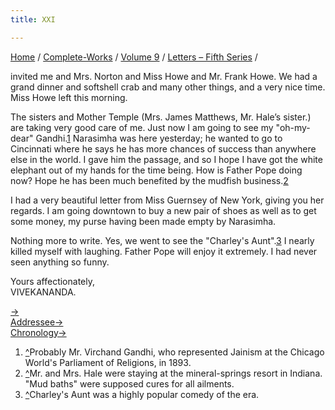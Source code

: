 ```yaml
---
title: XXI

---
```



[Home](../../../index.htm) / [Complete-Works](../../complete_works.htm)
/ [Volume 9](../volume_9_contents.htm) / [Letters – Fifth
Series](letters_fifth_series_contents.htm) /

 invited me and Mrs. Norton and Miss
Howe and Mr. Frank Howe. We had a grand dinner and softshell crab and
many other things, and a very nice time. Miss Howe left this morning.

The sisters and Mother Temple (Mrs. James Matthews, Mr. Hale’s sister.)
are taking very good care of me. Just now I am going to see my
"oh-my-dear" Gandhi.[1](#fn1) Narasimha was here yesterday; he wanted to
go to Cincinnati where he says he has more chances of success than
anywhere else in the world. I gave him the passage, and so I hope I have
got the white elephant out of my hands for the time being. How is Father
Pope doing now? Hope he has been much benefited by the mudfish
business.[2](#fn2)

I had a very beautiful letter from Miss Guernsey of New York, giving you
her regards. I am going downtown to buy a new pair of shoes as well as
to get some money, my purse having been made empty by Narasimha.

Nothing more to write. Yes, we went to see the "Charley's
Aunt".[3](#fn3) I nearly killed myself with laughing. Father Pope will
enjoy it extremely. I had never seen anything so funny.

Yours affectionately,  
VIVEKANANDA.

[→](022_mother.htm)  
[Addressee→](022_mother.htm)  
[Chronology→](../../volume_7/epistles_third_series/22_adhyapakji.htm)



1.  [^](#fn1_1)Probably Mr. Virchand Gandhi, who represented Jainism at
    the Chicago World's Parliament of Religions, in 1893.
2.  [^](#fn2_1)Mr. and Mrs. Hale were staying at the mineral-springs
    resort in Indiana. "Mud baths" were supposed cures for all ailments.
3.  [^](#fn3_1)Charley's Aunt was a highly popular comedy of the era.
